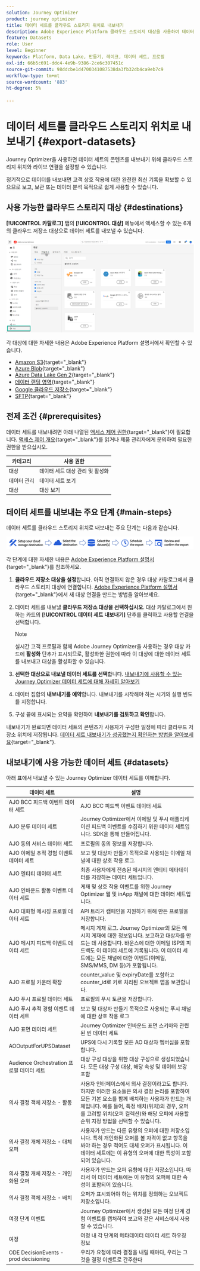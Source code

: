 ```yaml
---
solution: Journey Optimizer
product: journey optimizer
title: 데이터 세트를 클라우드 스토리지 위치로 내보내기
description: Adobe Experience Platform 클라우드 스토리지 대상을 사용하여 데이터 세트를 내보내는 방법을 알아봅니다.
feature: Datasets
role: User
level: Beginner
keywords: Platform, Data Lake, 만들기, 레이크, 데이터 세트, 프로필
exl-id: 66b5c691-ddc4-4e9b-9386-2ce6c307451c
source-git-commit: 98ddcbe1d4700341087538da3fb32db4ca9eb7c9
workflow-type: tm+mt
source-wordcount: '883'
ht-degree: 5%

---
```


# 데이터 세트를 클라우드 스토리지 위치로 내보내기 {#export-datasets}

Journey Optimizer을 사용하면 데이터 세트의 콘텐츠를 내보내기 위해 클라우드 스토리지 위치와 라이브 연결을 설정할 수 있습니다.

정기적으로 데이터를 내보내면 고객 상호 작용에 대한 완전한 최신 기록을 확보할 수 있으므로 보고, 보관 또는 데이터 분석 목적으로 쉽게 사용할 수 있습니다.

## 사용 가능한 클라우드 스토리지 대상 {#destinations}

**[!UICONTROL 카탈로그]** 탭의 **[!UICONTROL 대상]** 메뉴에서 액세스할 수 있는 6개의 클라우드 저장소 대상으로 데이터 세트를 내보낼 수 있습니다.

![](assets/dataset-export-setup.png)

각 대상에 대한 자세한 내용은 Adobe Experience Platform 설명서에서 확인할 수 있습니다.

* [Amazon S3](https://experienceleague.adobe.com/docs/experience-platform/destinations/catalog/cloud-storage/amazon-s3.html){target="_blank"}
* [Azure Blob](https://experienceleague.adobe.com/docs/experience-platform/destinations/catalog/cloud-storage/azure-blob.html){target="_blank"}
* [Azure Data Lake Gen 2](https://experienceleague.adobe.com/docs/experience-platform/destinations/catalog/cloud-storage/adls-gen2.html){target="_blank"}
* [데이터 랜딩 영역](https://experienceleague.adobe.com/docs/experience-platform/destinations/catalog/cloud-storage/data-landing-zone.html){target="_blank"}
* [Google 클라우드 저장소](https://experienceleague.adobe.com/docs/experience-platform/destinations/catalog/cloud-storage/google-cloud-storage.html){target="_blank"}
* [SFTP](https://experienceleague.adobe.com/docs/experience-platform/destinations/catalog/cloud-storage/sftp.html){target="_blank"}


## 전제 조건 {#prerequisites}

데이터 세트를 내보내려면 아래 나열된 [액세스 제어 권한](https://experienceleague.adobe.com/docs/experience-platform/access-control/home.html#permissions){target="_blank"}이 필요합니다. [액세스 제어 개요](https://experienceleague.adobe.com/docs/experience-platform/access-control/ui/overview.html){target="_blank"}를 읽거나 제품 관리자에게 문의하여 필요한 권한을 받으십시오.

| 카테고리 | 사용 권한 |
|--|--|
| 대상 | 데이터 세트 대상 관리 및 활성화 |
| 데이터 관리 | 데이터 세트 보기 |
| 대상 | 대상 보기 |

## 데이터 세트를 내보내는 주요 단계 {#main-steps}

데이터 세트를 클라우드 스토리지 위치로 내보내는 주요 단계는 다음과 같습니다.

![](assets/dataset-export-process.png)

각 단계에 대한 자세한 내용은 [Adobe Experience Platform 설명서](https://experienceleague.adobe.com/docs/experience-platform/destinations/ui/activate/export-datasets.html){target="_blank"}를 참조하세요.

1. **클라우드 저장소 대상을 설정**&#x200B;합니다. 아직 연결하지 않은 경우 대상 카탈로그에서 클라우드 스토리지 대상에 연결합니다. [Adobe Experience Platform 설명서](https://experienceleague.adobe.com/docs/experience-platform/destinations/ui/connect-destination.html#setup){target="_blank"}에서 새 대상 연결을 만드는 방법을 알아보세요.

   <!--![](assets/dataset-export-setup.png)-->

1. 데이터 세트를 내보낼 **클라우드 저장소 대상을 선택하십시오**. 대상 카탈로그에서 원하는 카드의 **[!UICONTROL 데이터 세트 내보내기]** 단추를 클릭하고 사용할 연결을 선택합니다.

   <!--![](assets/dataset-export-destination.png)-->

   >[!NOTE]
   >
   >실시간 고객 프로필과 함께 Adobe Journey Optimizer을 사용하는 경우 대상 카드에 **활성화** 단추가 표시되므로, 활성화한 권한에 따라 이 대상에 대한 데이터 세트를 내보내고 대상을 활성화할 수 있습니다.

1. **선택한 대상으로 내보낼 데이터 세트를 선택**&#x200B;합니다. [내보내기에 사용할 수 있는 Journey Optimizer 데이터 세트에 대해 자세히 알아보기](#datasets)

   <!--![](assets/dataset-export-dataset-selection.png)-->

1. 데이터 집합의 **내보내기를 예약**&#x200B;합니다. 내보내기를 시작해야 하는 시기와 실행 빈도를 지정합니다.

   <!--![](assets/dataset-export-schedule.png)-->

1. 구성 끝에 표시되는 요약을 확인하여 **내보내기를 검토하고 확인**&#x200B;합니다.

   <!--![](assets/dataset-export-review.png)-->

내보내기가 완료되면 데이터 세트의 콘텐츠가 사용자가 구성한 일정에 따라 클라우드 저장소 위치에 저장됩니다. [데이터 세트 내보내기가 성공했는지 확인하는 방법을 알아보세요](https://experienceleague.adobe.com/docs/experience-platform/destinations/ui/activate/export-datasets.html#verify){target="_blank"}.

## 내보내기에 사용 가능한 데이터 세트 {#datasets}

아래 표에서 내보낼 수 있는 Journey Optimizer 데이터 세트를 이해합니다.

| 데이터 세트 | 설명 |
| ------- | ------- | 
| AJO BCC 피드백 이벤트 데이터 세트 | AJO BCC 피드백 이벤트 데이터 세트 |
| AJO 분류 데이터 세트 | Journey Optimizer에서 이메일 및 푸시 애플리케이션 피드백 이벤트를 수집하기 위한 데이터 세트입니다. SDK을 통해 만들어집니다. |
| AJO 동의 서비스 데이터 세트 | 프로필의 동의 정보를 저장합니다. |
| AJO 이메일 추적 경험 이벤트 데이터 세트 | 보고 및 대상자 만들기 목적으로 사용되는 이메일 채널에 대한 상호 작용 로그.  |
| AJO 엔티티 데이터 세트 | 최종 사용자에게 전송된 메시지의 엔티티 메타데이터를 저장하는 데이터 세트입니다.  |
| AJO 인바운드 활동 이벤트 데이터 세트 | 게재 및 상호 작용 이벤트를 위한 Journey Optimizer 웹 및 inApp 채널에 대한 데이터 세트입니다. |
| AJO 대화형 메시징 프로필 데이터 세트 | API 트리거 캠페인을 지원하기 위해 만든 프로필을 저장합니다. |
| AJO 메시지 피드백 이벤트 데이터 세트 | 메시지 게재 로그. Journey Optimizer의 모든 메시지 게재에 대한 정보입니다. 보고하고 대상자를 만드는 데 사용합니다. 바운스에 대한 이메일 ISP의 피드백도 이 데이터 세트에 기록됩니다. 이 데이터 세트에는 모든 채널에 대한 이벤트(이메일, SMS/MMS, DM 등)가 포함됩니다. |
| AJO 프로필 카운터 확장 | counter_value 및 expiryDate를 포함하고 counter_id로 키로 처리된 오브젝트 맵을 보관합니다. |
| AJO 푸시 프로필 데이터 세트 | 프로필의 푸시 토큰을 저장합니다. |
| AJO 푸시 추적 경험 이벤트 데이터 세트 | 보고 및 대상자 만들기 목적으로 사용되는 푸시 채널에 대한 상호 작용 로그  |
| AJO 표면 데이터 세트 | Journey Optimizer 인바운드 표면 스키마와 관련된 빈 데이터 세트 |
| AOOutputForUPSDataset | UPS에 다시 기록할 모든 AO 대상자 멤버십을 포함합니다. |
| Audience Orchestration 프로필 데이터 세트 | 대상 구성 대상을 위한 대상 구성으로 생성되었습니다. 모든 대상 구성 대상, 해당 속성 및 데이터 보강 포함 |
| 의사 결정 객체 저장소 - 활동 | 사용자 인터페이스에서 의사 결정이라고도 합니다. 하지만 이러한 요소들은 의사 결정 논리를 포함하여 모든 기본 요소를 함께 배치하는 사용자가 만드는 개체입니다. 예를 들어, 특정 배치(위치)의 경우, 오퍼를 고려할 위치(오퍼 컬렉션)와 해당 오퍼에 사용할 순위 지정 방법을 선택할 수 있습니다. |
| 의사 결정 개체 저장소 - 대체 오퍼 | 사용자가 만드는 다른 유형의 오퍼에 대한 저장소입니다. 특히 개인화된 오퍼를 볼 자격이 없고 항목을 봐야 하는 경우 적어도 대체 오퍼가 표시됩니다. 이 데이터 세트에는 이 유형의 오퍼에 대한 특성이 포함되어 있습니다. |
| 의사 결정 개체 저장소 - 개인화된 오퍼 | 사용자가 만드는 오퍼 유형에 대한 저장소입니다. 따라서 이 데이터 세트에는 이 유형의 오퍼에 대한 속성이 포함되어 있습니다. |
| 의사 결정 객체 저장소 - 배치 | 오퍼가 표시되어야 하는 위치를 정의하는 오브젝트 저장소입니다. |
| 여정 단계 이벤트 | Journey Optimizer에서 생성된 모든 여정 단계 경험 이벤트를 캡처하여 보고와 같은 서비스에서 사용할 수 있습니다. |
| 여정 | 여정 내 각 단계의 메타데이터 데이터 세트 하우징 정보 |
| ODE DecisionEvents - prod decisioning | 우리가 요청에 따라 결정을 내릴 때마다, 우리는 그것을 결정 이벤트로 간주한다 |